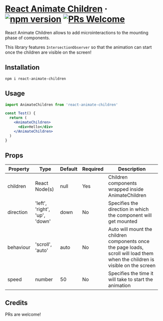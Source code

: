 # [React Animate Children](https://reactjs.org/) &middot; [![npm version](https://img.shields.io/npm/v/react.svg?style=flat)](https://www.npmjs.com/package/react-animate-children) [![PRs Welcome](https://img.shields.io/badge/PRs-welcome-brightgreen.svg)](https://reactjs.org/docs/how-to-contribute.html#your-first-pull-request)

React Animate Children allows to add microinteractions to the mounting phase of components.

This library features `IntersectionObserver` so that the animation can start once the children are visible on the screen!

## Installation

```
npm i react-animate-children
```

## Usage

```jsx
import AnimateChildren from 'react-animate-children'

const Test() {
  return (
    <AnimateChildren>
      <div>Hello</div>
    </AnimateChildren>
  )
}
```

## Props

| Property  | Type                          | Default | Required | Description                                                                                                                   |
| --------- | ----------------------------- | ------- | -------- | ----------------------------------------------------------------------------------------------------------------------------- |
| children  | React Node(s)                 | null    | Yes      | Children components wrapped inside AnimateChildren                                                                            |
| direction | 'left', 'right', 'up', 'down' | down    | No       | Specifies the direction in which the component will get mounted                                                               |
| behaviour | 'scroll', 'auto'              | auto    | No       | Auto will mount the children components once the page loads, scroll will load them when the children is visible on the screen |
| speed     | number                        | 50      | No       | Specifies the time it will take to start the animation                                                                        |

## Credits

PRs are welcome!
